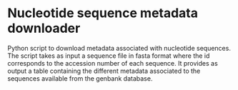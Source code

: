 # Nucleotide sequence metadata downloader
Python script to download metadata associated with nucleotide sequences.  The script takes as input a sequence file in fasta format where the id corresponds to the accession number of each sequence.  It provides as output a table containing the different metadata associated to the sequences available from the genbank database. 

